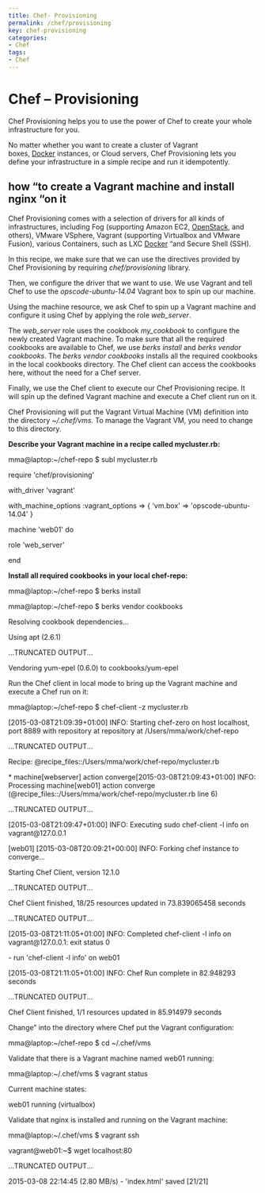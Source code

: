 ```yaml
---
title: Chef- Provisioning
permalink: /chef/provisioning
key: chef-provisioning
categories:
- Chef
tags:
- Chef
---
```



Chef – Provisioning
===================

Chef Provisioning helps you to use the power of Chef to create your whole
infrastructure for you.

No matter whether you want to create a cluster of Vagrant
boxes, [Docker](https://subscription.packtpub.com/tech/docker) instances, or
Cloud servers, Chef Provisioning lets you define your infrastructure in a simple
recipe and run it idempotently.

how “to create a Vagrant machine and install nginx “on it
---------------------------------------------------------

Chef Provisioning comes with a selection of drivers for all kinds of
infrastructures, including Fog (supporting Amazon
EC2, [OpenStack](https://subscription.packtpub.com/search?released=Available&tool=OpenStack),
and others), VMware VSphere, Vagrant (supporting Virtualbox and VMware Fusion),
various Containers, such as
LXC [Docker](https://subscription.packtpub.com/tech/docker) “and Secure Shell
(SSH).

In this recipe, we make sure that we can use the directives provided by Chef
Provisioning by requiring *chef/provisioning* library.

Then, we configure the driver that we want to use. We use Vagrant and tell Chef
to use the *opscode-ubuntu-14.04* Vagrant box to spin up our machine.

Using the machine resource, we ask Chef to spin up a Vagrant machine and
configure it using Chef by applying the role *web_server*.

The *web_server* role uses the cookbook *my_cookbook* to configure the newly
created Vagrant machine. To make sure that all the required cookbooks are
available to Chef, we use *berks install* and *berks vendor cookbooks*.
The *berks vendor cookbooks* installs all the required cookbooks in the local
cookbooks directory. The Chef client can access the cookbooks here, without the
need for a Chef server.

Finally, we use the Chef client to execute our Chef Provisioning recipe. It will
spin up the defined Vagrant machine and execute a Chef client run on it.

Chef Provisioning will put the Vagrant Virtual Machine (VM) definition into the
directory *\~/.chef/vms*. To manage the Vagrant VM, you need to change to this
directory.

**Describe your Vagrant machine in a recipe called mycluster.rb:**

mma\@laptop:\~/chef-repo \$ subl mycluster.rb

require 'chef/provisioning'

with_driver 'vagrant'

with_machine_options :vagrant_options =\> { 'vm.box' =\> 'opscode-ubuntu-14.04'
}

machine 'web01' do

role 'web_server'

end

**Install all required cookbooks in your local chef-repo:**

mma\@laptop:\~/chef-repo \$ berks install

mma\@laptop:\~/chef-repo \$ berks vendor cookbooks

Resolving cookbook dependencies...

Using apt (2.6.1)

...TRUNCATED OUTPUT...

Vendoring yum-epel (0.6.0) to cookbooks/yum-epel

Run the Chef client in local mode to bring up the Vagrant machine and execute a
Chef run on it:

mma\@laptop:\~/chef-repo \$ chef-client -z mycluster.rb

[2015-03-08T21:09:39+01:00] INFO: Starting chef-zero on host localhost, port
8889 with repository at repository at /Users/mma/work/chef-repo

...TRUNCATED OUTPUT...

Recipe: \@recipe_files::/Users/mma/work/chef-repo/mycluster.rb

\* machine[webserver] action converge[2015-03-08T21:09:43+01:00] INFO:
Processing machine[web01] action converge
(\@recipe_files::/Users/mma/work/chef-repo/mycluster.rb line 6)

...TRUNCATED OUTPUT...

[2015-03-08T21:09:47+01:00] INFO: Executing sudo chef-client -l info on
vagrant\@127.0.0.1

[web01] [2015-03-08T20:09:21+00:00] INFO: Forking chef instance to converge...

Starting Chef Client, version 12.1.0

...TRUNCATED OUTPUT...

Chef Client finished, 18/25 resources updated in 73.839065458 seconds

...TRUNCATED OUTPUT...

[2015-03-08T21:11:05+01:00] INFO: Completed chef-client -l info on
vagrant\@127.0.0.1: exit status 0

\- run 'chef-client -l info' on web01

[2015-03-08T21:11:05+01:00] INFO: Chef Run complete in 82.948293 seconds

...TRUNCATED OUTPUT...

Chef Client finished, 1/1 resources updated in 85.914979 seconds

Change” into the directory where Chef put the Vagrant configuration:

mma\@laptop:\~/chef-repo \$ cd \~/.chef/vms

Validate that there is a Vagrant machine named web01 running:

mma\@laptop:\~/.chef/vms \$ vagrant status

Current machine states:

web01 running (virtualbox)

Validate that nginx is installed and running on the Vagrant machine:

mma\@laptop:\~/.chef/vms \$ vagrant ssh

vagrant\@web01:\~\$ wget localhost:80

...TRUNCATED OUTPUT...

2015-03-08 22:14:45 (2.80 MB/s) - 'index.html' saved [21/21]
